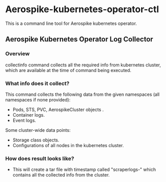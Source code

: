 # Aerospike-kubernetes-operator-ctl

This is a command line tool for Aerospike kubernetes operator.

## Aerospike Kubernetes Operator Log Collector

### Overview

collectinfo command collects all the required info from kubernetes cluster, which are available at the time of command being executed.


### What info does it collect?

This command collects the following data from the given namespaces (all namespaces if none provided):

* Pods, STS, PVC, AerospikeCluster objects .
* Container logs.
* Event logs.

Some cluster-wide data points:
* Storage class objects.
* Configurations of all nodes in the kubernetes cluster.

### How does result looks like?

* This will create a tar file with timestamp called "scraperlogs-<time-stamp>" which contains all the collected info from the cluster.
